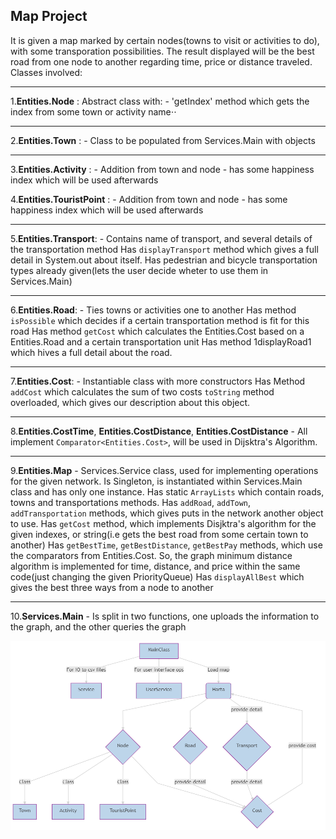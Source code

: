 Map Project
---

It is given a map marked by certain nodes(towns to visit or activities to do), with some transporation possibilities.
The result displayed will be the best road from one node to another regarding time, price or distance traveled.
Classes involved:

---

1.**Entities.Node** : Abstract class with: -
   'getIndex' method which gets the index from some town or activity name⋅⋅

---

2.**Entities.Town** : -
    Class to be populated from Services.Main with objects

---

3.**Entities.Activity** : -
    Addition from town and node - has some happiness index which will be used afterwards


4.**Entities.TouristPoint** : -
    Addition from town and node - has some happiness index which will be used afterwards

---

5.**Entities.Transport**: -
    Contains name of transport, and several details of the transportation method
    Has `displayTransport` method which gives a full detail in System.out about itself.
    Has pedestrian and bicycle transportation types already given(lets the user decide wheter to use them in Services.Main)

---

6.**Entities.Road**: -
    Ties towns or activities one to another
    Has method `isPossible` which decides if a certain transportation method is fit for this road
    Has method `getCost` which calculates the Entities.Cost based on a Entities.Road and a certain transportation unit
    Has method 1displayRoad1 which hives a full detail about the road.

---

7.**Entities.Cost**: -
    Instantiable class with more constructors
    Has Method `addCost` which calculates the sum of two costs
    `toString` method overloaded, which gives our description about this object.

---

8.**Entities.CostTime**, **Entities.CostDistance**, **Entities.CostDistance**
    - All implement `Comparator<Entities.Cost>`, will be used in Dijsktra's Algorithm.

---

9.**Entities.Map** -
    Services.Service class, used for implementing operations for the given network.
    Is Singleton, is instantiated within Services.Main class and has only one instance.
    Has static `ArrayLists` which contain roads, towns and transportations methods.
    Has `addRoad`, `addTown`, `addTransportation` methods, which gives puts in the network another object to use.
    Has `getCost` method, which implements Disjktra's algorithm for the given indexes, or string(i.e gets the best road from some certain town to another)
    Has `getBestTime`, `getBestDistance`, `getBestPay` methods, which use the comparators from Entities.Cost.
    So, the graph minimum distance algorithm is implemented for time, distance, and price within the same code(just changing the given PriorityQueue)
    Has `displayAllBest` which gives the best three ways from a node to another

---

10.**Services.Main** -
    Is split in two functions, one uploads the information to the graph, and the other queries the graph
    
![](diagram.png)